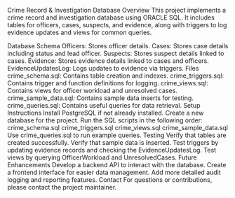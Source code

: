 Crime Record & Investigation Database
Overview
This project implements a crime record and investigation database using ORACLE SQL. It includes tables for officers, cases, suspects, and evidence, along with triggers to log evidence updates and views for common queries.

Database Schema
Officers: Stores officer details.
Cases: Stores case details including status and lead officer.
Suspects: Stores suspect details linked to cases.
Evidence: Stores evidence details linked to cases and officers.
EvidenceUpdatesLog: Logs updates to evidence via triggers.
Files
crime_schema.sql: Contains table creation and indexes.
crime_triggers.sql: Contains trigger and function definitions for logging.
crime_views.sql: Contains views for officer workload and unresolved cases.
crime_sample_data.sql: Contains sample data inserts for testing.
crime_queries.sql: Contains useful queries for data retrieval.
Setup Instructions
Install PostgreSQL if not already installed.
Create a new database for the project.
Run the SQL scripts in the following order:
crime_schema.sql
crime_triggers.sql
crime_views.sql
crime_sample_data.sql
Use crime_queries.sql to run example queries.
Testing
Verify that tables are created successfully.
Verify that sample data is inserted.
Test triggers by updating evidence records and checking the EvidenceUpdatesLog.
Test views by querying OfficerWorkload and UnresolvedCases.
Future Enhancements
Develop a backend API to interact with the database.
Create a frontend interface for easier data management.
Add more detailed audit logging and reporting features.
Contact
For questions or contributions, please contact the project maintainer.
